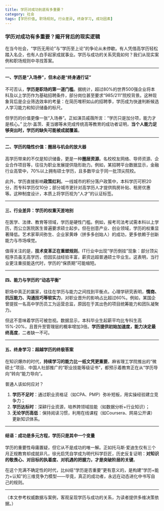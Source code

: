 ```yaml
---
title: 学历对成功到底有多重要？
category: 社会
tags: [学历价值, 职场规则, 行业差异, 终身学习, 成功因素]
---
```

### 学历对成功有多重要？揭开背后的现实逻辑

在当今社会，“学历无用论”与“学历至上论”的争论从未停歇。有人凭借高学历轻松踏入名企，也有人白手起家成就事业。学历与成功的关系究竟如何？我们从现实案例和职场规则中寻找答案。

---

#### 一、学历是“入场券”，但未必是“终身通行证”  
不可否认，**学历是职场的第一道门槛**。据统计，超过80%的世界500强企业将本科及以上学历作为基础招聘条件，部分岗位甚至要求“985/211”院校背景。这种现象背后是企业筛选效率的考量：在简历堆积如山的招聘季，学历成为快速判断候选人学习能力和知识储备的标尺。  

但学历的价值更像一张“入场券”。正如演员戚薇所言：“学历只是加分项，能力才是核心。” 比尔·盖茨、麦当娜等未完成传统高等教育的成功者证明，**当个人能力足够突出时，学历的缺失可能被成就覆盖**。  

---

#### 二、学历的隐性价值：圈层与机会的放大器  
高学历带来的不仅是知识储备，更是一种**圈层资源**。名校校友网络、导师资源、企业合作项目等，往往为职业发展提供隐形助力。例如，某招聘平台数据显示，金融行业高管中，70%以上拥有硕士学历，且多数毕业于同一批顶尖院校。  

此外，学历直接影响**政策红利**。一线城市的积分落户政策中，本科学历可积20分，而专科学历仅10分；部分城市更针对高学历人才提供购房补贴、租房优惠等。这种制度设计，本质上将学历视为“人才”的认证标签。  

---

#### 三、行业差异：学历的权重天差地别  
在医学、法律、教育等领域，学历是硬性门槛。例如，报考司法考试需本科以上学历，而公立医院医生普遍要求硕士起步。但在创意产业、创业领域，学历的权重显著降低。艺术家草间弥生、企业家黄峥（拼多多创始人）的成功，更多依赖于创新能力与市场嗅觉。  

值得关注的是，**技术变革正在重塑规则**。IT行业中出现“学历倒挂”现象：部分顶尖程序员虽无高学历，但因实战经验丰富，薪资远超普通硕士毕业生。这表明，当行业更注重技能迭代时，学历的“保质期”可能缩短。  

---

#### 四、能力与学历的“动态平衡”  
职场中真正的赢家，往往在学历与能力之间找到平衡点。心理学研究表明，**情商、抗压能力、沟通技巧等软实力**，对职业晋升的影响占比超过60%。例如，某国企曾提拔一名高中学历员工为运营总监，原因在于其出色的项目统筹能力和团队凝聚力。  

但这不意味着学历可被忽视。数据显示，本科毕业生起薪平均比专科生高15%-20%，且晋升至管理层的概率增加3倍。**学历提供初始加速度，能力决定最终高度**，二者缺一不可。  

---

#### 五、终身学习：超越学历的终极答案  
在知识爆炸的时代，**持续学习的能力比一纸文凭更重要**。麻省理工学院推出的“微硕士”项目、中国人社部推广的“职业技能等级证书”，都预示着教育正在从“学历导向”转向“能力导向”。  

普通人该如何应对？  
1. **学历不足时**：通过职业资格证（如CPA、PMP）弥补短板，用实操经验建立竞争力；  
2. **学历达标时**：深耕行业资源，培养跨领域技能（如数据分析+行业知识）；  
3. **无论学历高低**：保持阅读习惯，利用在线课程（如Coursera、网易公开课）更新知识体系。  

---

#### 结语：成功是多元方程，学历只是其中一个变量  
学历的重要性毋庸置疑，但它从不是成功的唯一解。正如托马斯·爱迪生仅有三个月正规教育却成就非凡，徐光启凭自学成为明代科学巨匠，历史反复证明：**对知识的敬畏心、对目标的执着度、对机遇的把握力，才是突破阶层的关键**。  

在这个充满不确定性的时代，比纠结“学历是否重要”更有意义的，是构建“学历+能力+认知”的三维竞争力模型——毕竟，真正的成功者，永远在动态进化中书写自己的规则。  

---  
（本文参考权威数据与案例，客观呈现学历与成功的关系，为读者提供多维决策依据。）